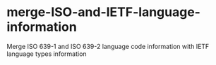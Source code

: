 # merge-ISO-and-IETF-language-information
Merge ISO 639-1 and ISO 639-2 language code information with IETF language types information
